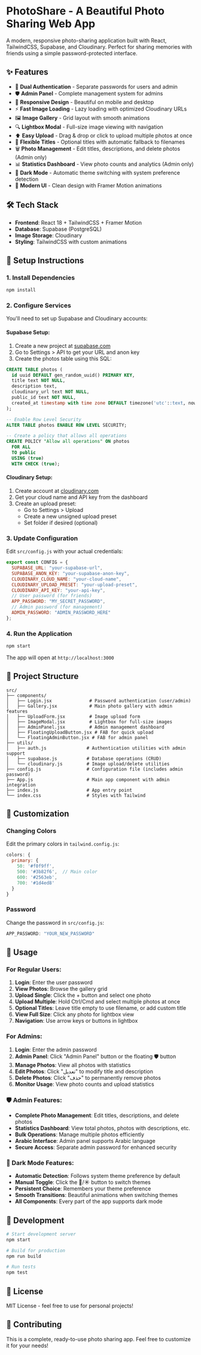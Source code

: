 # PhotoShare - A Beautiful Photo Sharing Web App

A modern, responsive photo-sharing application built with React, TailwindCSS, Supabase, and Cloudinary. Perfect for sharing memories with friends using a simple password-protected interface.

## ✨ Features

- 🔐 **Dual Authentication** - Separate passwords for users and admin
- 🛡️ **Admin Panel** - Complete management system for admins
- 📱 **Responsive Design** - Beautiful on mobile and desktop
- ⚡ **Fast Image Loading** - Lazy loading with optimized Cloudinary URLs
- 🖼️ **Image Gallery** - Grid layout with smooth animations
- 🔍 **Lightbox Modal** - Full-size image viewing with navigation
- ⬆️ **Easy Upload** - Drag & drop or click to upload multiple photos at once
- 📝 **Flexible Titles** - Optional titles with automatic fallback to filenames
- 🗑️ **Photo Management** - Edit titles, descriptions, and delete photos (Admin only)
- 📊 **Statistics Dashboard** - View photo counts and analytics (Admin only)
- 🌙 **Dark Mode** - Automatic theme switching with system preference detection
- 🎨 **Modern UI** - Clean design with Framer Motion animations

## 🛠️ Tech Stack

- **Frontend**: React 18 + TailwindCSS + Framer Motion
- **Database**: Supabase (PostgreSQL)
- **Image Storage**: Cloudinary
- **Styling**: TailwindCSS with custom animations

## 🚀 Setup Instructions

### 1. Install Dependencies

```bash
npm install
```

### 2. Configure Services

You'll need to set up Supabase and Cloudinary accounts:

#### Supabase Setup:
1. Create a new project at [supabase.com](https://supabase.com)
2. Go to Settings > API to get your URL and anon key
3. Create the photos table using this SQL:

```sql
CREATE TABLE photos (
  id uuid DEFAULT gen_random_uuid() PRIMARY KEY,
  title text NOT NULL,
  description text,
  cloudinary_url text NOT NULL,
  public_id text NOT NULL,
  created_at timestamp with time zone DEFAULT timezone('utc'::text, now()) NOT NULL
);

-- Enable Row Level Security
ALTER TABLE photos ENABLE ROW LEVEL SECURITY;

-- Create a policy that allows all operations
CREATE POLICY "Allow all operations" ON photos
  FOR ALL 
  TO public
  USING (true)
  WITH CHECK (true);
```

#### Cloudinary Setup:
1. Create account at [cloudinary.com](https://cloudinary.com)
2. Get your cloud name and API key from the dashboard
3. Create an upload preset:
   - Go to Settings > Upload
   - Create a new unsigned upload preset
   - Set folder if desired (optional)

### 3. Update Configuration

Edit `src/config.js` with your actual credentials:

```js
export const CONFIG = {
  SUPABASE_URL: "your-supabase-url",
  SUPABASE_ANON_KEY: "your-supabase-anon-key", 
  CLOUDINARY_CLOUD_NAME: "your-cloud-name",
  CLOUDINARY_UPLOAD_PRESET: "your-upload-preset",
  CLOUDINARY_API_KEY: "your-api-key",
  // User password (for friends)
  APP_PASSWORD: "MY_SECRET_PASSWORD",
  // Admin password (for management)
  ADMIN_PASSWORD: "ADMIN_PASSWORD_HERE"
};
```

### 4. Run the Application

```bash
npm start
```

The app will open at `http://localhost:3000`

## 📁 Project Structure

```
src/
├── components/
│   ├── Login.jsx              # Password authentication (user/admin)
│   ├── Gallery.jsx            # Main photo gallery with admin features
│   ├── UploadForm.jsx         # Image upload form
│   ├── ImageModal.jsx         # Lightbox for full-size images
│   ├── AdminPanel.jsx         # Admin management dashboard
│   ├── FloatingUploadButton.jsx # FAB for quick upload
│   └── FloatingAdminButton.jsx # FAB for admin panel
├── utils/
│   ├── auth.js               # Authentication utilities with admin support
│   ├── supabase.js           # Database operations (CRUD)
│   └── cloudinary.js         # Image upload/delete utilities
├── config.js                 # Configuration file (includes admin password)
├── App.js                    # Main app component with admin integration
├── index.js                  # App entry point
└── index.css                 # Styles with Tailwind
```

## 🎨 Customization

### Changing Colors
Edit the primary colors in `tailwind.config.js`:

```js
colors: {
  primary: {
    50: '#f0f9ff',
    500: '#3b82f6',  // Main color
    600: '#2563eb',
    700: '#1d4ed8'
  }
}
```

### Password
Change the password in `src/config.js`:

```js
APP_PASSWORD: "YOUR_NEW_PASSWORD"
```

## 📱 Usage

### For Regular Users:
1. **Login**: Enter the user password
2. **View Photos**: Browse the gallery grid
3. **Upload Single**: Click the + button and select one photo
4. **Upload Multiple**: Hold Ctrl/Cmd and select multiple photos at once
5. **Optional Titles**: Leave title empty to use filename, or add custom title
6. **View Full Size**: Click any photo for lightbox view
7. **Navigation**: Use arrow keys or buttons in lightbox

### For Admins:
1. **Login**: Enter the admin password
2. **Admin Panel**: Click "Admin Panel" button or the floating 🛡️ button
3. **Manage Photos**: View all photos with statistics
4. **Edit Photos**: Click "تعديل" to modify title and description
5. **Delete Photos**: Click "حذف" to permanently remove photos
6. **Monitor Usage**: View photo counts and upload statistics

### 🛡️ Admin Features:
- **Complete Photo Management**: Edit titles, descriptions, and delete photos
- **Statistics Dashboard**: View total photos, photos with descriptions, etc.
- **Bulk Operations**: Manage multiple photos efficiently
- **Arabic Interface**: Admin panel supports Arabic language
- **Secure Access**: Separate admin password for enhanced security

### 🌙 Dark Mode Features:
- **Automatic Detection**: Follows system theme preference by default
- **Manual Toggle**: Click the 🌙/☀️ button to switch themes
- **Persistent Choice**: Remembers your theme preference
- **Smooth Transitions**: Beautiful animations when switching themes
- **All Components**: Every part of the app supports dark mode

## 🔧 Development

```bash
# Start development server
npm start

# Build for production
npm run build

# Run tests
npm test
```

## 📄 License

MIT License - feel free to use for personal projects!

## 🤝 Contributing

This is a complete, ready-to-use photo sharing app. Feel free to customize it for your needs!
